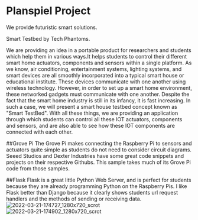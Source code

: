 # Planspiel Project

We provide futuristic smart solutions.

Smart Testbed by Tech Phantoms.

We are providing an idea in a portable product for researchers and students which help them in various ways.It helps students to control their different smart home actuators, components and sensors within a single platform. As we know, air conditioning, entertainment systems, lighting systems, and smart devices are all smoothly incorporated into a typical smart house or educational institute. These devices communicate with one another using wireless technology. However, in order to set up a smart home environment, these networked gadgets must communicate with one another. Despite the fact that the smart home industry is still in its infancy, it is fast increasing. In such a case, we will present a smart house testbed concept known as "Smart TestBed". With all these things, we are providing an application through which students can control all these IOT actuators, components and sensors, and are also able to see how these IOT components are connected with each other.

##Grove Pi The Grove Pi makes connecting the Raspberry Pi to sensors and actuators quite simple as students do not need to consider circuit diagrams. Seeed Studios and Dexter Industries have some great code snippets and projects on their respective Githubs. This sample takes much of its Grove Pi code from those samples.

##Flask Flask is a great little Python Web Server, and is perfect for students because they are already programming Python on the Raspberry Pis. I like Flask better than Django because it clearly shows students url request handlers and the methods of sending or receiving data.
![2022-03-21-174727_1280x720_scrot](https://user-images.githubusercontent.com/70126786/164546508-810ecab5-8105-4c30-a8ef-905f72a4024d.png)
![2022-03-21-174902_1280x720_scrot](https://user-images.githubusercontent.com/70126786/164546510-1d3c7139-9df4-439d-b7b2-388feba05bfd.png)
